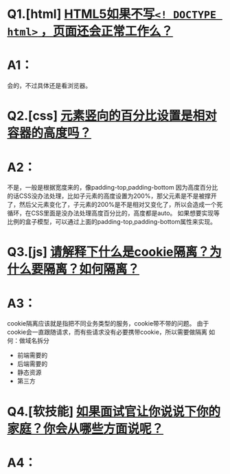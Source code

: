 # Q1.[html] [HTML5如果不写`<! DOCTYPE html>` ，页面还会正常工作么？](https://github.com/haizlin/fe-interview/issues/403)
# A1：
会的，不过具体还是看浏览器。

# Q2.[css] [元素竖向的百分比设置是相对容器的高度吗？](https://github.com/haizlin/fe-interview/issues/404)
# A2：
不是，一般是根据宽度来的，像padding-top,padding-bottom
因为高度百分比的话CSS没办法处理，比如子元素的高度设置为200%，那父元素是不是被撑开了，然后父元素变化了，子元素的200%是不是相对又变化了，所以会造成一个死循环，在CSS里面是没办法处理高度百分比的，高度都是auto。
如果想要实现等比例的盒子模型，可以通过上面的padding-top,padding-bottom属性来实现。

# Q3.[js] [请解释下什么是cookie隔离？为什么要隔离？如何隔离？](https://github.com/haizlin/fe-interview/issues/405)
# A3：
cookie隔离应该就是指把不同业务类型的服务，cookie带不带的问题。
由于cookie会一直跟随请求，而有些请求没有必要携带cookie，所以需要做隔离
如何：做域名拆分
* 前端需要的
* 后端需要的
* 静态资源
* 第三方
# Q4.[软技能] [如果面试官让你说说下你的家庭？你会从哪些方面说呢？](https://github.com/haizlin/fe-interview/issues/406)
# A4：
